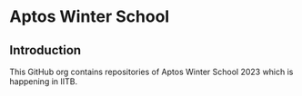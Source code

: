 # Aptos Winter School

## Introduction

This GitHub org contains repositories of Aptos Winter School 2023 which is happening in IITB.
